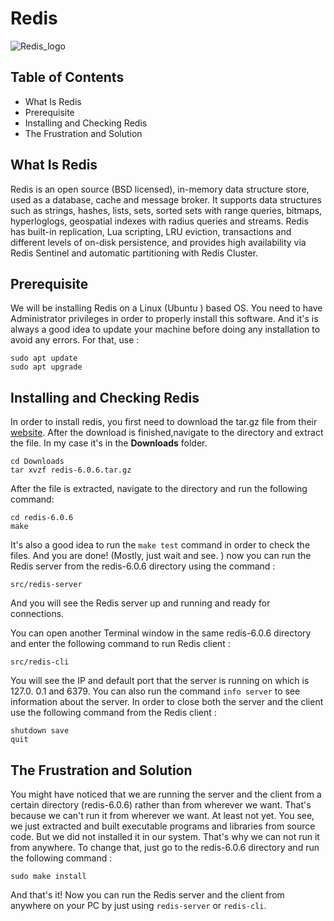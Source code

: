 # Redis
![Redis_logo](https://upload.wikimedia.org/wikipedia/en/thumb/6/6b/Redis_Logo.svg/1200px-Redis_Logo.svg.png)
## Table of Contents
 - What Is Redis
 - Prerequisite
 - Installing and Checking Redis
 - The Frustration and Solution

## What Is Redis
Redis is an open source (BSD licensed), in-memory data structure store, used as a database, cache and message broker. It supports data structures such as strings, hashes, lists, sets, sorted sets with range queries, bitmaps, hyperloglogs, geospatial indexes with radius queries and streams. Redis has built-in replication, Lua scripting, LRU eviction, transactions and different levels of on-disk persistence, and provides high availability via Redis Sentinel and automatic partitioning with Redis Cluster.
## Prerequisite
We will be installing Redis on a Linux (Ubuntu ) based OS. You need to have Administrator privileges in order to properly install this software. And it's is always a good idea to update your machine before doing any installation to avoid any errors. For that, use :
```
sudo apt update
sudo apt upgrade
```
## Installing and Checking Redis
In order to install redis, you first need to download the tar.gz file from their [website](https://redis.io/download). 
After the download is finished,navigate to the directory and extract the file. In my case it's in the **Downloads** folder.

    cd Downloads
    tar xvzf redis-6.0.6.tar.gz

After the file is extracted, navigate to the directory and run the following command: 

    cd redis-6.0.6
    make

 It's also a good idea to run the `make test` command in order to check the files.
 And you are done! (Mostly, just wait and see. ) now you can run the Redis server from the redis-6.0.6 directory using the command : 
 
    src/redis-server

And you will see the Redis server up and running and ready for connections.

You can open another Terminal window in the same redis-6.0.6 directory and enter the following command to run Redis client : 

    src/redis-cli

You will see the IP and default port that the server is running on which is 127.0. 0.1 and 6379. You can also run the command `info server` to see information about the server. 
In order to close both the server and the client use the following command from the Redis client : 

    shutdown save
    quit

## The Frustration and Solution
You might have noticed that we are running the server and the client from a certain directory (redis-6.0.6) rather than from wherever we want. That's because we can't run it from wherever we want. At least not yet. 
You see, we just extracted and built executable programs and libraries from source code. But we did not installed it in our system. That's why we can not run it from anywhere. To change that, just go to the redis-6.0.6 directory and run the following command : 

    sudo make install

And that's it! Now you can run the Redis server and the client from anywhere on your PC by just using `redis-server` or `redis-cli`.
